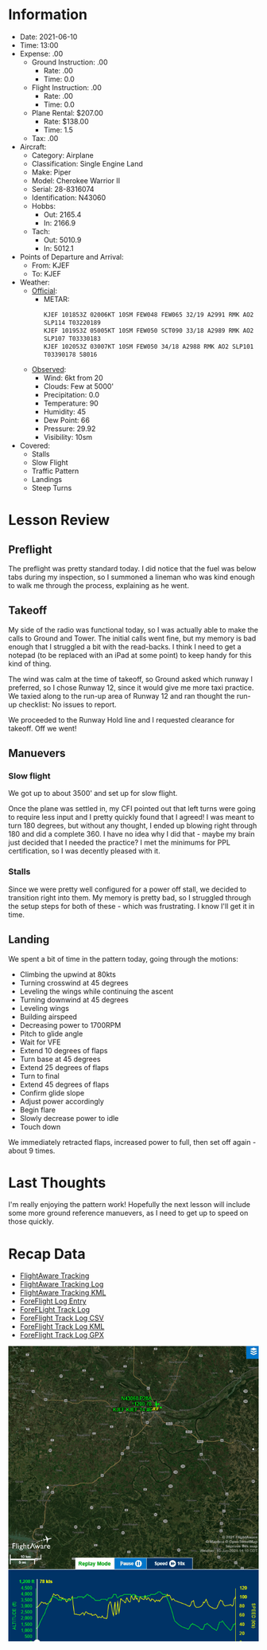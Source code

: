 # Information
- Date: 2021-06-10
- Time: 13:00
- Expense: .00
	- Ground Instruction: .00
		- Rate: .00
		- Time: 0.0
	- Flight Instruction: .00
		- Rate: .00
		- Time: 0.0
	- Plane Rental: $207.00
		- Rate: $138.00
		- Time: 1.5
	- Tax: .00
- Aircraft:
	- Category: Airplane
	- Classification: Single Engine Land
	- Make: Piper
	- Model: Cherokee Warrior II
	- Serial: 28-8316074
	- Identification: N43060
	- Hobbs: 
		- Out: 2165.4
		- In: 2166.9
	- Tach: 
		- Out: 5010.9
		- In: 5012.1
- Points of Departure and Arrival:
	- From: KJEF
	- To: KJEF
- Weather:
	- [Official](http://aviationwxchartsarchive.com/product/metar):
		- METAR: 
			```
			KJEF 101853Z 02006KT 10SM FEW048 FEW065 32/19 A2991 RMK AO2 SLP114 T03220189
			KJEF 101953Z 05005KT 10SM FEW050 SCT090 33/18 A2989 RMK AO2 SLP107 T03330183
			KJEF 102053Z 03007KT 10SM FEW050 34/18 A2988 RMK AO2 SLP101 T03390178 58016
			```
	- [Observed](https://www.wunderground.com/history/daily/us/mo/columbia/KJEF/):
		- Wind: 6kt from 20
		- Clouds: Few at 5000'
		- Precipitation: 0.0
		- Temperature: 90
		- Humidity: 45
		- Dew Point: 66
		- Pressure: 29.92
		- Visibility: 10sm
- Covered:
	- Stalls
	- Slow Flight
	- Traffic Pattern
	- Landings
	- Steep Turns
# Lesson Review
## Preflight
The preflight was pretty standard today. I did notice that the fuel was below tabs during my inspection, so I summoned a lineman who was kind enough to walk me through the process, explaining as he went.
## Takeoff
My side of the radio was functional today, so I was actually able to make the calls to Ground and Tower.  The initial calls went fine, but my memory is bad enough that I struggled a bit with the read-backs.  I think I need to get a notepad (to be replaced with an iPad at some point) to keep handy for this kind of thing.

The wind was calm at the time of takeoff, so Ground asked which runway I preferred, so I chose Runway 12, since it would give me more taxi practice. We taxied along to the run-up area of Runway 12 and ran thought the run-up checklist:  No issues to report.

We proceeded to the Runway Hold line and I requested clearance for takeoff.  Off we went!
## Manuevers
### Slow flight
We got up to about 3500' and set up for slow flight.

Once the plane was settled in, my CFI pointed out that left turns were going to require less input and I pretty quickly found that I agreed!  I was meant to turn 180 degrees, but without any thought, I ended up blowing right through 180 and did a complete 360.  I have no idea why I did that - maybe my brain just decided that I needed the practice?  I met the minimums for PPL certification, so I was decently pleased with it.
### Stalls
Since we were pretty well configured for a power off stall, we decided to transition right into them. My memory is pretty bad, so I struggled through the setup steps for both of these - which was frustrating.  I know I'll get it in time.
## Landing
We spent a bit of time in the pattern today, going through the motions:
- Climbing the upwind at 80kts
- Turning crosswind at 45 degrees
- Leveling the wings while continuing the ascent
- Turning downwind at 45 degrees
- Leveling wings
- Building airspeed
- Decreasing power to 1700RPM
- Pitch to glide angle
- Wait for VFE
- Extend 10 degrees of flaps
- Turn base at 45 degrees
- Extend 25 degrees of flaps
- Turn to final
- Extend 45 degrees of flaps
- Confirm glide slope
- Adjust power accordingly
- Begin flare
- Slowly decrease power to idle
- Touch down

We immediately retracted flaps, increased power to full, then set off again - about 9 times.
# Last Thoughts
I'm really enjoying the pattern work!  Hopefully the next lesson will include some more ground reference manuevers, as I need to get up to speed on those quickly.

# Recap Data
- [FlightAware Tracking](https://flightaware.com/live/flight/N43060/history/20210610/1838Z/KJEF/KJEF)
- [FlightAware Tracking Log](./supportData/2021-06-10.flightAwareData.log)
- [FlightAware Tracking KML](./supportData/2021-06-10.flightAware.kml)
- [ForeFlight Log Entry](https://plan.foreflight.com/summary/78fba4cc4b414cf7ae6274fcbf4905ac)
- [ForeFLight Track Log](https://plan.foreflight.com/s/track/B995D1B1-30E0-410A-8C66-621914ED6B24)
- [ForeFlight Track Log CSV](./supportData/2021-06-10.foreflight.tracklog.csv)
- [ForeFlight Track Log KML](./supportData/2021-06-10.foreflight.tracklog.kml)
- [ForeFlight Track Log GPX](./supportData/2021-06-10.foreflight.tracklog.gpx)

![GIF](./supportData/2021-06-10.flightAwareAnim.gif)
